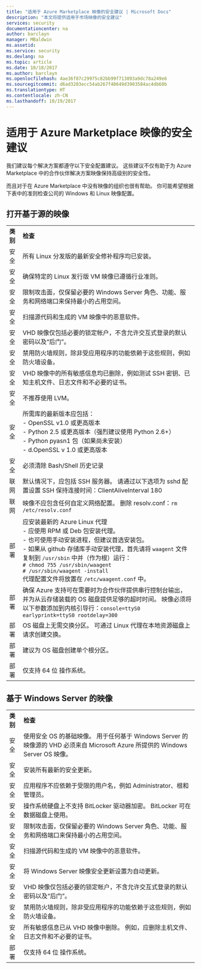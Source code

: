```yaml
---
title: "适用于 Azure Marketplace 映像的安全建议 | Microsoft Docs"
description: "本文将提供适用于市场映像的安全建议"
services: security
documentationcenter: na
author: barclayn
manager: MBaldwin
ms.assetid: 
ms.service: security
ms.devlang: na
ms.topic: article
ms.date: 10/18/2017
ms.author: barclayn
ms.openlocfilehash: 4ae36f87c29975c82bb99f713893a9dc78a249e6
ms.sourcegitcommit: d6ad3203ecc54ab267f40649d3903584ac4db60b
ms.translationtype: HT
ms.contentlocale: zh-CN
ms.lasthandoff: 10/19/2017
---
```

# <a name="security-recommendations-for-azure-marketplace-images"></a>适用于 Azure Marketplace 映像的安全建议

我们建议每个解决方案都遵守以下安全配置建议。 这些建议不仅有助于为 Azure Marketplace 中的合作伙伴解决方案映像保持高级别的安全性。

而且对于在 Azure Marketplace 中没有映像的组织也很有帮助。 你可能希望根据下表中的准则检查公司的 Windows 和 Linux 映像配置。

## <a name="open-source-based-images"></a>打开基于源的映像

|||
|--------------------------------------------------------------|----------------------------------------------------------------------------------------------------------------------------------------------------------------------------------------------------------------------------------------------------------------------------------------|
| **类别**                                                 | **检查**                                                                                                                                                                                                                                                                              |
| 安全                                                     | 所有 Linux 分发版的最新安全修补程序均已安装。                                                                                                                                                                                                              |
| 安全                                                     | 确保特定的 Linux 发行版 VM 映像已遵循行业准则。                                                                                                                                                                                     |
| 安全                                                     | 限制攻击面，仅保留必要的 Windows Server 角色、功能、服务和网络端口来保持最小的占用空间。                                                                                                                                               |
| 安全                                                     | 扫描源代码和生成的 VM 映像中的恶意软件。                                                                                                                                                                                                                                   |
| 安全                                                     | VHD 映像仅包括必要的锁定帐户，不含允许交互式登录的默认密码以及“后门”。                                                                                                                                           |
| 安全                                                     | 禁用防火墙规则，除非受应用程序的功能依赖于这些规则，例如防火墙设备。                                                                                                                                                                             |
| 安全                                                     | VHD 映像中的所有敏感信息均已删除，例如测试 SSH 密钥、已知主机文件、日志文件和不必要的证书。                                                                                                                                       |
| 安全                                                     | 不推荐使用 LVM。                                                                                                                                                                                                                                            |
| 安全                                                     | 所需库的最新版本应包括： </br> - OpenSSL v1.0 或更高版本 </br> - Python 2.5 或更高版本（强烈建议使用 Python 2.6+） </br> - Python pyasn1 包（如果尚未安装） </br> - d.OpenSSL v 1.0 或更高版本                                                                |
| 安全                                                     | 必须清除 Bash/Shell 历史记录                                                                                                                                                                                                                                             |
| 联网                                                   | 默认情况下，应包括 SSH 服务器。 请通过以下选项为 sshd 配置设置 SSH 保持连接时间：ClientAliveInterval 180                                                                                                                                                        |
| 联网                                                   | 映像不应包含任何自定义网络配置。 删除 resolv.conf：`rm /etc/resolv.conf`                                                                                                                                                                                |
| 部署                                                   | 应安装最新的 Azure Linux 代理 </br> - 应使用 RPM 或 Deb 包安装代理。  </br> - 也可使用手动安装进程，但建议首选安装包。 </br> - 如果从 github 存储库手动安装代理，首先请将 `waagent` 文件复制到 `/usr/sbin` 中并（作为根）运行： </br>`# chmod 755 /usr/sbin/waagent` </br>`# /usr/sbin/waagent -install` </br>代理配置文件将放置在 `/etc/waagent.conf` 中。    |
| 部署                                                   | 确保 Azure 支持可在需要时为合作伙伴提供串行控制台输出，并为从云存储装载的 OS 磁盘提供足够的超时时间。 映像必须将以下参数添加到内核引导行：`console=ttyS0 earlyprintk=ttyS0 rootdelay=300` |
| 部署                                                   | OS 磁盘上无需交换分区。 可通过 Linux 代理在本地资源磁盘上请求创建交换。         |
| 部署                                                   | 建议为 OS 磁盘创建单个根分区。      |
| 部署                                                   | 仅支持 64 位 操作系统。                                                                                                                                                                                                                                                          |

## <a name="windows-server-based-images"></a>基于 Windows Server 的映像

|||
|-------------| -------------------------|
| **类别**                                                     | **检查**                                                                                                                                                                |
| 安全                                                         | 使用安全 OS 的基础映像。 用于任何基于 Windows Server 的映像源的 VHD 必须来自 Microsoft Azure 所提供的 Windows Server OS 映像。 |
| 安全                                                         | 安装所有最新的安全更新。                                                                                                                                     |
| 安全                                                         | 应用程序不应依赖于受限的用户名，例如 Administrator、根和管理员。                                                                |
| 安全                                                         | 操作系统硬盘上不支持 BitLocker 驱动器加密。 BitLocker 可在数据磁盘上使用。                                                            |
| 安全                                                         | 限制攻击面，仅保留必要的 Windows Server 角色、功能、服务和网络端口来保持最小的占用空间。                         |
| 安全                                                         | 扫描源代码和生成的 VM 映像中的恶意软件。                                                                                                                     |
| 安全                                                         | 将 Windows Server 映像安全更新设置为自动更新。                                                                                                                |
| 安全                                                         | VHD 映像仅包括必要的锁定帐户，不含允许交互式登录的默认密码以及“后门”。                             |
| 安全                                                         | 禁用防火墙规则，除非受应用程序的功能依赖于这些规则，例如防火墙设备。                                                               |
| 安全                                                         | 所有敏感信息已从 VHD 映像中删除。 例如，应删除主机文件、日志文件和不必要的证书。                                              |
| 部署                                                       | 仅支持 64 位 操作系统。                            |
